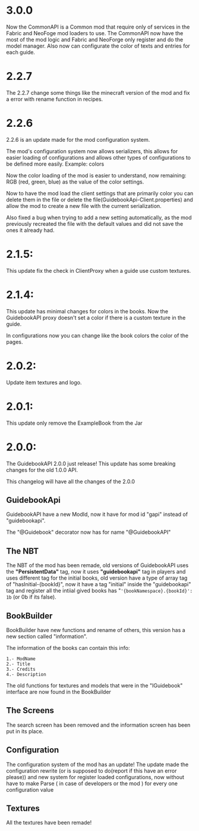 # 3.0.0

Now the CommonAPI is a Common mod that require only of services in the Fabric and NeoFoge mod loaders to use. The CommonAPI now have the most of the mod logic and Fabric and NeoForge only register and do the model manager. Also now can configurate the color of texts and entries for each guide.

# 2.2.7

The 2.2.7 change some things like the minecraft version of the mod and fix a error with rename function in recipes.

# 2.2.6

2.2.6 is an update made for the mod configuration system.

The mod's configuration system now allows serializers, this allows for easier loading of configurations and allows other types of configurations to be defined more easily. Example: colors

Now the color loading of the mod is easier to understand, now remaining: RGB (red, green, blue) as the value of the color settings.

Now to have the mod load the client settings that are primarily color you can delete them in the file or delete the file(GuidebookApi-Client.properties) and allow the mod to create a new file with the current serialization.

Also fixed a bug when trying to add a new setting automatically, as the mod previously recreated the file with the default values and did not save the ones it already had.
# 2.1.5:

This update fix the check in ClientProxy when a guide use custom textures.


# 2.1.4:

This update has minimal changes for colors in the books. Now the GuidebookAPI proxy doesn't set a color if there is a custom texture in the guide.

In configurations now you can change like the book colors the color of the pages.

# 2.0.2:

Update item textures and logo.

# 2.0.1:

This update only remove the ExampleBook from the Jar

# 2.0.0:

The GuidebookAPI 2.0.0 just release! This update has some breaking changes for the old 1.0.0 API.

This changelog will have all the changes of the 2.0.0

## GuidebookApi

GuidebookAPI have a new ModId, now it have for mod id "gapi" instead of "guidebookapi".

The "@Guidebook" decorator now has for name "@GuidebookAPI"

## The NBT

The NBT of the mod has been remade, old versions of GuidebookAPI uses the **"PersistentData"** tag, now it uses **"guidebookapi"** tag in players and uses different tag for the initial books,
old version have a type of array tag of "hasInitial-{bookId}", now it have a tag "initial" inside the "guidebookapi" tag and register all the intiial gived books has "`'{bookNamespace}.{bookId}': 1b` (or 0b if its false).

## BookBuilder

BookBuilder have new functions and rename of others, this version has a new section called "information".

The information of the books can contain this info:
```
1.- ModName
2.- Title
3.- Credits
4.- Description
```

The old functions for textures and models that were in the "IGuidebook" interface are now found in the BookBuilder

## The Screens

The search screen has been removed and the information screen has been put in its place.

## Configuration

The configuration system of the mod has an update! The update made the configuration rewrite (or is supposed to do(report if this have an error please)) and new system for register loaded configurations, now without have to make Parse ( in case of developers or the mod ) for every one configuration value

## Textures

All the textures have been remade!